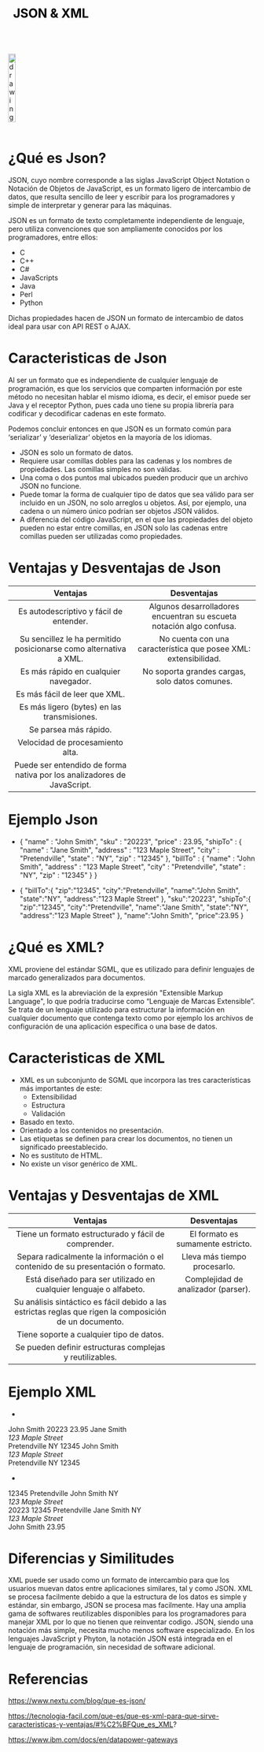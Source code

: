 <div style="display: table;">
    <div style="width: 75%;float: left;margin: auto;padding: 50px 0px 50px 10px; float: left;">
        <span style="color: black;font-size: 25px;font-weight: bold;"> JSON & XML</span></br></br>
    </div>
    <img src="/archivos/index/vs.jpg" alt="drawing" width="200" style="width: 25%;"/>
</div>
&nbsp;

# ¿Qué es Json?

JSON, cuyo nombre corresponde a las siglas JavaScript Object Notation o Notación de Objetos de JavaScript, es un formato ligero de intercambio de datos, que resulta sencillo de leer y escribir para los programadores y simple de interpretar y generar para las máquinas.

JSON es un formato de texto completamente independiente de lenguaje, pero utiliza convenciones que son ampliamente conocidos por los programadores, entre ellos:

+ C
+ C++
+ C#
+ JavaScripts
+ Java 
+ Perl
+ Python

Dichas propiedades hacen de JSON un formato de intercambio de datos ideal para usar con API REST o AJAX. 

# Caracteristicas de Json

Al ser un formato que es independiente de cualquier lenguaje de programación, es que los servicios que comparten información por este método no necesitan hablar el mismo idioma, es decir, el emisor puede ser Java y el receptor Python, pues cada uno tiene su propia librería para codificar y decodificar cadenas en este formato. 

Podemos concluir entonces en que JSON es un formato común para ‘serializar’ y ‘deserializar’ objetos en la mayoría de los idiomas.

* JSON es solo un formato de datos.
* Requiere usar comillas dobles para las cadenas y los nombres de propiedades. Las comillas simples no son válidas.
* Una coma o dos puntos mal ubicados pueden producir que un archivo JSON no funcione. 
* Puede tomar la forma de cualquier tipo de datos que sea válido para ser incluido en un JSON, no solo arreglos u objetos. Así, por ejemplo, una cadena o un número único podrían ser objetos JSON válidos.
* A diferencia del código JavaScript, en el que las propiedades del objeto pueden no estar entre comillas, en JSON solo las cadenas entre comillas pueden ser utilizadas como propiedades.

# Ventajas y Desventajas de Json

|   Ventajas                                | Desventajas|
| :----------------------------------:      | :---------: |
|Es autodescriptivo y fácil de entender.    | Algunos desarrolladores encuentran su escueta notación algo confusa.    |
| Su sencillez le ha permitido posicionarse como alternativa a XML.  | No cuenta con una característica que posee XML: extensibilidad.    |
|   Es más rápido en cualquier navegador.                                | No soporta grandes cargas, solo datos comunes.  |
|Es más fácil de leer que XML.| |Para la seguridad requiere de mecanismos externos como expresiones regulares.|
|Es más ligero (bytes) en las transmisiones.|||
|Se parsea más rápido.|||
|Velocidad de procesamiento alta.|||
|Puede ser entendido de forma nativa por los analizadores de JavaScript.|||

# Ejemplo Json

+ { "name"   : "John Smith",
  "sku"    : "20223",
  "price"  : 23.95,
  "shipTo" : { "name" : "Jane Smith",
               "address" : "123 Maple Street",
               "city" : "Pretendville",
               "state" : "NY",
               "zip"   : "12345" },
  "billTo" : { "name" : "John Smith",
               "address" : "123 Maple Street",
               "city" : "Pretendville",
               "state" : "NY",
               "zip"   : "12345" }
}

+ {
  "billTo":{
    "zip":"12345",
    "city":"Pretendville",
    "name":"John Smith",
    "state":"NY",
    "address":"123 Maple Street"
  },
  "sku":"20223",
  "shipTo":{
    "zip":"12345",
    "city":"Pretendville",
    "name":"Jane Smith",
    "state":"NY",
    "address":"123 Maple Street"
  },
  "name":"John Smith",
  "price":23.95
}

# ¿Qué es XML?

XML proviene del estándar SGML, que es utilizado para definir lenguajes de marcado generalizados para documentos.

 La sigla XML es la abreviación de la expresión "Extensible Markup Language", lo que podría traducirse como “Lenguaje de Marcas Extensible”. Se trata de un lenguaje utilizado para estructurar la información en cualquier documento que contenga texto como por ejemplo los archivos de configuración de una aplicación específica o una base de datos.

# Caracteristicas de XML

+ XML es un subconjunto de SGML que incorpora las tres características más importantes de este:
     + Extensibilidad
     + Estructura
     + Validación
+ Basado en texto.
+ Orientado a los contenidos no presentación.
+ Las etiquetas se definen para crear los documentos, no tienen un significado preestablecido.
+ No es sustituto de HTML.
+ No existe un visor genérico de XML.

# Ventajas y Desventajas de XML 

|   Ventajas                                | Desventajas|
| :----------------------------------:      | :---------: |
|Tiene un formato estructurado y fácil de comprender. | El formato es sumamente estricto. |
|  Separa radicalmente la información o el contenido de su presentación o formato. |  Lleva más tiempo procesarlo.   |
| Está diseñado para ser utilizado en cualquier lenguaje o alfabeto. |  Complejidad de analizador (parser). |
|Su análisis sintáctico es fácil debido a las estrictas reglas que rigen la composición de un documento.| |Un error en cualquier parte del formato puede hacer que todo el documento sea inválido.|
|Tiene soporte a cualquier tipo de datos.|
|Se pueden definir estructuras complejas y reutilizables.|||

# Ejemplo XML

+ <?xml version="1.0" encoding="UTF-8"?>
<json>
  <name>John Smith</name>
  <sku>20223</sku>
  <price>23.95</price>
  <shipTo>
    <name>Jane Smith</name>
    <address>123 Maple Street</address>
    <city>Pretendville</city>
    <state>NY</state>
    <zip>12345</zip>
  </shipTo>
  <billTo>
    <name>John Smith</name>
    <address>123 Maple Street</address>
    <city>Pretendville</city>
    <state>NY</state>
    <zip>12345</zip>
  </billTo>
</json>

+ <?xml version="1.0" encoding="UTF-8"?>
<json>
  <billTo>
    <zip>12345</zip>
    <city>Pretendville</city>
    <name>John Smith</name>
    <state>NY</state>
    <address>123 Maple Street</address>
  </billTo>
  <sku>20223</sku>
  <shipTo>
    <zip>12345</zip>
    <city>Pretendville</city>
    <name>Jane Smith</name>
    <state>NY</state>
    <address>123 Maple Street</address>
  </shipTo>
  <name>John Smith</name>
  <price>23.95</price>
</json>


# Diferencias y Similitudes

XML puede ser usado como un formato de intercambio para que los usuarios muevan datos entre aplicaciones similares, tal y como JSON. XML se procesa facilmente debido a que la estructura de los datos es simple y estándar, sin embargo, JSON se procesa mas facilmente. Hay una amplia gama de softwares reutilizables disponibles para los programadores para manejar XML por lo que no tienen que reinventar codigo.
JSON, siendo una notación más simple, necesita mucho menos software especializado. En los lenguajes JavaScript y Phyton, la notación JSON está integrada en el lenguaje de programación, sin necesidad de software adicional.


# Referencias

https://www.nextu.com/blog/que-es-json/

https://tecnologia-facil.com/que-es/que-es-xml-para-que-sirve-caracteristicas-y-ventajas/#%C2%BFQue_es_XML?

https://www.ibm.com/docs/en/datapower-gateways
